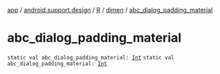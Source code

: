 [app](../../../index.md) / [android.support.design](../../index.md) / [R](../index.md) / [dimen](index.md) / [abc_dialog_padding_material](./abc_dialog_padding_material.md)

# abc_dialog_padding_material

`static val abc_dialog_padding_material: `[`Int`](https://kotlinlang.org/api/latest/jvm/stdlib/kotlin/-int/index.html)
`static val abc_dialog_padding_material: `[`Int`](https://kotlinlang.org/api/latest/jvm/stdlib/kotlin/-int/index.html)